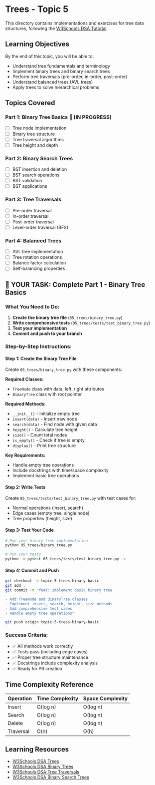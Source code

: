 # Trees - Topic 5

This directory contains implementations and exercises for tree data structures, following the [W3Schools DSA Tutorial](https://www.w3schools.com/dsa/index.php).

## Learning Objectives

By the end of this topic, you will be able to:
- Understand tree fundamentals and terminology
- Implement binary trees and binary search trees
- Perform tree traversals (pre-order, in-order, post-order)
- Understand balanced trees (AVL trees)
- Apply trees to solve hierarchical problems

## Topics Covered

### Part 1: Binary Tree Basics 🚧 (IN PROGRESS)
- [ ] Tree node implementation
- [ ] Binary tree structure
- [ ] Tree traversal algorithms
- [ ] Tree height and depth

### Part 2: Binary Search Trees
- [ ] BST insertion and deletion
- [ ] BST search operations
- [ ] BST validation
- [ ] BST applications

### Part 3: Tree Traversals
- [ ] Pre-order traversal
- [ ] In-order traversal
- [ ] Post-order traversal
- [ ] Level-order traversal (BFS)

### Part 4: Balanced Trees
- [ ] AVL tree implementation
- [ ] Tree rotation operations
- [ ] Balance factor calculation
- [ ] Self-balancing properties

## 🎯 YOUR TASK: Complete Part 1 - Binary Tree Basics

### **What You Need to Do:**

1. **Create the binary tree file** (`05_trees/binary_tree.py`)
2. **Write comprehensive tests** (`05_trees/tests/test_binary_tree.py`)
3. **Test your implementation**
4. **Commit and push to your branch**

### **Step-by-Step Instructions:**

#### **Step 1: Create the Binary Tree File**
Create `05_trees/binary_tree.py` with these components:

**Required Classes:**
- `TreeNode` class with data, left, right attributes
- `BinaryTree` class with root pointer

**Required Methods:**
- `__init__()` - Initialize empty tree
- `insert(data)` - Insert new node
- `search(data)` - Find node with given data
- `height()` - Calculate tree height
- `size()` - Count total nodes
- `is_empty()` - Check if tree is empty
- `display()` - Print tree structure

**Key Requirements:**
- Handle empty tree operations
- Include docstrings with time/space complexity
- Implement basic tree operations

#### **Step 2: Write Tests**
Create `05_trees/tests/test_binary_tree.py` with test cases for:
- Normal operations (insert, search)
- Edge cases (empty tree, single node)
- Tree properties (height, size)

#### **Step 3: Test Your Code**
```bash
# Run your binary tree implementation
python 05_trees/binary_tree.py

# Run your tests
python -m pytest 05_trees/tests/test_binary_tree.py -v
```

#### **Step 4: Commit and Push**
```bash
git checkout -b topic-5-trees-binary-basic
git add .
git commit -m "feat: implement basic binary tree

- Add TreeNode and BinaryTree classes
- Implement insert, search, height, size methods
- Add comprehensive test cases
- Handle empty tree operations"

git push origin topic-5-trees-binary-basic
```

### **Success Criteria:**
- ✅ All methods work correctly
- ✅ Tests pass (including edge cases)
- ✅ Proper tree structure maintenance
- ✅ Docstrings include complexity analysis
- ✅ Ready for PR creation

## Time Complexity Reference

| Operation | Time Complexity | Space Complexity |
|-----------|----------------|------------------|
| Insert | O(log n) | O(log n) |
| Search | O(log n) | O(log n) |
| Delete | O(log n) | O(log n) |
| Traversal | O(n) | O(h) |

## Learning Resources

- [W3Schools DSA Trees](https://www.w3schools.com/dsa/dsa_intro_trees.php)
- [W3Schools DSA Binary Trees](https://www.w3schools.com/dsa/dsa_intro_binarytrees.php)
- [W3Schools DSA Tree Traversals](https://www.w3schools.com/dsa/dsa_intro_treetraversal.php)
- [W3Schools DSA Binary Search Trees](https://www.w3schools.com/dsa/dsa_intro_binarysearchtrees.php)
